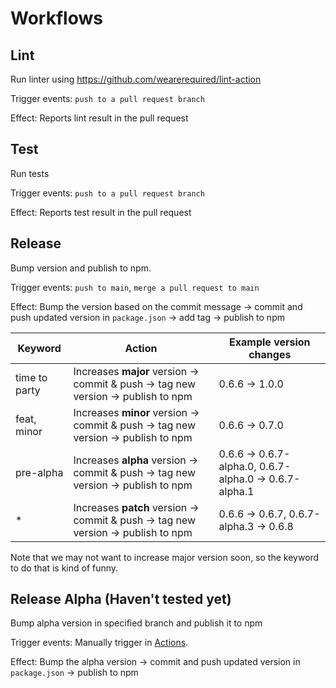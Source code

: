 # Workflows

## Lint

Run linter using https://github.com/wearerequired/lint-action

Trigger events: `push to a pull request branch`

Effect: Reports lint result in the pull request

## Test

Run tests

Trigger events: `push to a pull request branch`

Effect: Reports test result in the pull request

## Release

Bump version and publish to npm.

Trigger events: `push to main`, `merge a pull request to main`

Effect: Bump the version based on the commit message -> commit and push updated version in `package.json` -> add tag -> publish to npm

| Keyword       | Action                                                                            | Example version changes                                |
| ------------- | --------------------------------------------------------------------------------- | ------------------------------------------------------ |
| time to party | Increases **major** version -> commit & push -> tag new version -> publish to npm | 0.6.6 -> 1.0.0                                         |
| feat, minor   | Increases **minor** version -> commit & push -> tag new version -> publish to npm | 0.6.6 -> 0.7.0                                         |
| pre-alpha     | Increases **alpha** version -> commit & push -> tag new version -> publish to npm | 0.6.6 -> 0.6.7-alpha.0, 0.6.7-alpha.0 -> 0.6.7-alpha.1 |
| \*            | Increases **patch** version -> commit & push -> tag new version -> publish to npm | 0.6.6 -> 0.6.7, 0.6.7-alpha.3 -> 0.6.8                 |

Note that we may not want to increase major version soon, so the keyword to do that is kind of funny.

## Release Alpha (Haven't tested yet)

Bump alpha version in specified branch and publish it to npm

Trigger events: Manually trigger in [Actions](https://github.com/axelarnetwork/axelarjs-sdk/actions).

Effect: Bump the alpha version -> commit and push updated version in `package.json` -> publish to npm
